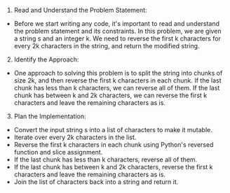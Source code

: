 1. Read and Understand the Problem Statement:
- Before we start writing any code, it's important to read and understand the problem statement and its constraints. In this problem, we are given a string s and an integer k. We need to reverse the first k characters for every 2k characters in the string, and return the modified string.

2. Identify the Approach:
- One approach to solving this problem is to split the string into chunks of size 2k, and then reverse the first k characters in each chunk. If the last chunk has less than k characters, we can reverse all of them. If the last chunk has between k and 2k characters, we can reverse the first k characters and leave the remaining characters as is.

3. Plan the Implementation:

- Convert the input string s into a list of characters to make it mutable.
- Iterate over every 2k characters in the list.
- Reverse the first k characters in each chunk using Python's reversed function and slice assignment.
- If the last chunk has less than k characters, reverse all of them.
- If the last chunk has between k and 2k characters, reverse the first k characters and leave the remaining characters as is.
- Join the list of characters back into a string and return it.
